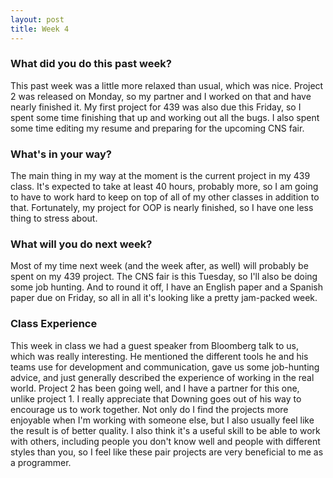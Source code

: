 ```yaml
---
layout: post
title: Week 4
---
```


### What did you do this past week?
This past week was a little more relaxed than usual, which was nice. Project 2 was released on Monday, so my partner and I worked on that and have nearly finished it. My first project for 439 was also due this Friday, so I spent some time finishing that up and working out all the bugs. I also spent some time editing my resume and preparing for the upcoming CNS fair. 

### What's in your way?
The main thing in my way at the moment is the current project in my 439 class. It's expected to take at least 40 hours, probably more, so I am going to have to work hard to keep on top of all of my other classes in addition to that. Fortunately, my project for OOP is nearly finished, so I have one less thing to stress about.

### What will you do next week?
Most of my time next week (and the week after, as well) will probably be spent on my 439 project. The CNS fair is this Tuesday, so I'll also be doing some job hunting. And to round it off, I have an English paper and a Spanish paper due on Friday, so all in all it's looking like a pretty jam-packed week. 

### Class Experience
This week in class we had a guest speaker from Bloomberg talk to us, which was really interesting. He mentioned the different tools he and his teams use for development and communication, gave us some job-hunting advice, and just generally described the experience of working in the real world. Project 2 has been going well, and I have a partner for this one, unlike project 1. I really appreciate that Downing goes out of his way to encourage us to work together. Not only do I find the projects more enjoyable when I'm working with someone else, but I also usually feel like the result is of better quality. I also think it's a useful skill to be able to work with others, including people you don't know well and people with different styles than you, so I feel like these pair projects are very beneficial to me as a programmer. 
